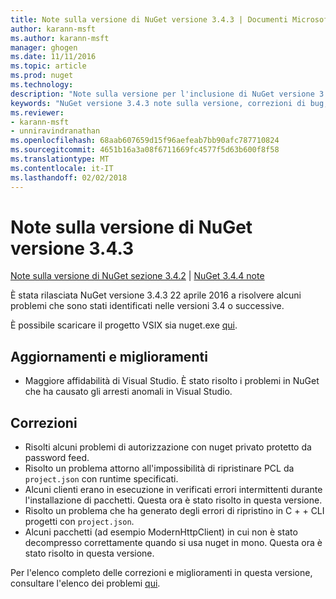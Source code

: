 ```yaml
---
title: Note sulla versione di NuGet versione 3.4.3 | Documenti Microsoft
author: karann-msft
ms.author: karann-msft
manager: ghogen
ms.date: 11/11/2016
ms.topic: article
ms.prod: nuget
ms.technology: 
description: "Note sulla versione per l'inclusione di NuGet versione 3.4.3 problemi noti, correzioni di bug, le funzionalità aggiunte e dcr."
keywords: "NuGet versione 3.4.3 note sulla versione, correzioni di bug, problemi noti, aggiunta di funzionalità, eseguire"
ms.reviewer:
- karann-msft
- unniravindranathan
ms.openlocfilehash: 68aab607659d15f96aefeab7bb90afc787710824
ms.sourcegitcommit: 4651b16a3a08f6711669fc4577f5d63b600f8f58
ms.translationtype: MT
ms.contentlocale: it-IT
ms.lasthandoff: 02/02/2018
---
```

# <a name="nuget-343-release-notes"></a>Note sulla versione di NuGet versione 3.4.3

[Note sulla versione di NuGet sezione 3.4.2](../release-notes/nuget-3.4.2.md) | [NuGet 3.4.4 note](../release-notes/nuget-3.4.4.md)

È stata rilasciata NuGet versione 3.4.3 22 aprile 2016 a risolvere alcuni problemi che sono stati identificati nelle versioni 3.4 o successive.

È possibile scaricare il progetto VSIX sia nuget.exe [qui](https://dist.nuget.org/index.html).

## <a name="updates-and-improvements"></a>Aggiornamenti e miglioramenti

* Maggiore affidabilità di Visual Studio. È stato risolto i problemi in NuGet che ha causato gli arresti anomali in Visual Studio.

## <a name="fixes"></a>Correzioni

* Risolti alcuni problemi di autorizzazione con nuget privato protetto da password feed.
* Risolto un problema attorno all'impossibilità di ripristinare PCL da `project.json` con runtime specificati.
* Alcuni clienti erano in esecuzione in verificati errori intermittenti durante l'installazione di pacchetti. Questa ora è stato risolto in questa versione.
* Risolto un problema che ha generato degli errori di ripristino in C + + CLI progetti con `project.json`.
* Alcuni pacchetti (ad esempio ModernHttpClient) in cui non è stato decompresso correttamente quando si usa nuget in mono. Questa ora è stato risolto in questa versione.

Per l'elenco completo delle correzioni e miglioramenti in questa versione, consultare l'elenco dei problemi [qui](https://github.com/NuGet/Home/issues?q=is%3Aissue+milestone%3A3.4.3+is%3Aclosed).